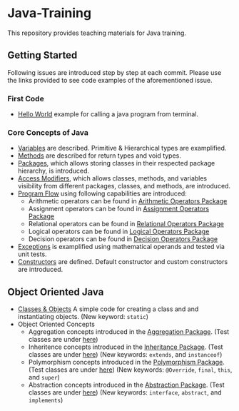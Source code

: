 # Java-Training
This repository provides teaching materials for Java training.

## Getting Started
Following issues are introduced step by step at each commit. Please use the links provided to see code examples of the aforementioned issue.

### First Code
* [Hello World](https://github.com/Umit-Soylu/Java-Training/tree/HelloWorld) example for calling a java program from terminal.

### Core Concepts of Java
* [Variables](https://github.com/Umit-Soylu/Java-Training/tree/Variables) are described. Primitive & Hierarchical types are examplified. 
* [Methods](https://github.com/Umit-Soylu/Java-Training/tree/Methods) are described for return types and void types. 
* [Packages](https://github.com/Umit-Soylu/Java-Training/tree/Packages), which allows storing classes in their respected package hierarchy, is introduced.
* [Access Modifiers](https://github.com/Umit-Soylu/Java-Training/tree/Modifiers), which allows classes, methods, and variables visibility from different packages, classes, and methods, are introduced.
* [Program Flow](https://github.com/Umit-Soylu/Java-Training/tree/ProgramFlow) using following capabilities are introduced:
  - Arithmetic operators can be found in [Arithmetic Operators Package](src/com/bilgeadam/java/tutorials/program_flow/arithmetic_operators)
  - Assignment operators can be found in [Assignment Operators Package](src/com/bilgeadam/java/tutorials/program_flow/assignment_operators)
  - Relational operators can be found in [Relational Operators Package](src/com/bilgeadam/java/tutorials/program_flow/relational_operators)
  - Logical operators can be found in [Logical Operators Package](src/com/bilgeadam/java/tutorials/program_flow/logical_operators)
  - Decision operators can be found in [Decision Operators Package](src/com/bilgeadam/java/tutorials/program_flow/decision_operators)
* [Exceptions](https://github.com/Umit-Soylu/Java-Training/tree/Exceptions) is examplified using mathematical operands and tested via unit tests.
* [Constructors](https://github.com/Umit-Soylu/Java-Training/tree/Constructors) are defined. Default constructor and custom constructors are introduced.

## Object Oriented Java
* [Classes & Objects](https://github.com/Umit-Soylu/Java-Training/tree/ClassesObjects) A simple code for creating a class and and instantiating objects. (New keyword: `static`)
* Object Oriented Concepts
  - Aggregation concepts introduced in the [Aggregation Package](/com/bilgeadam/java/tutorials/enumeration/aggreagation/). (Test classes are under [here](/test/com/bilgeadam/java/tutorials/oop/aggregation/)) 
  - Inheritence concepts introduced in the [Inheritance Package](/com/bilgeadam/java/tutorials/enumeration/inheritance/). (Test classes are under [here](/test/com/bilgeadam/java/tutorials/oop/inheritance/)) (New keywords: `extends`, and `instanceof`)
  - Polymorphism concepts introduced in the [Polymorphism Package](/com/bilgeadam/java/tutorials/enumeration/inheritance/). (Test classes are under [here](/test/com/bilgeadam/java/tutorials/oop/inheritance/)) (New keywords: `@Override`, `final`, `this`, and `super`) 
  - Abstraction concepts introduced in the [Abstraction Package](/com/bilgeadam/java/tutorials/enumeration/abstraction/). (Test classes are under [here](/test/com/bilgeadam/java/tutorials/oop/abstraction/)) (New keywords: `interface`, `abstract`, and `implements`) 

